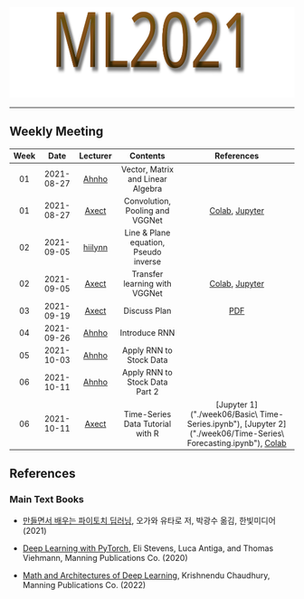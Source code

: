 <p align="center">
  <img width="580" height="160" src="ml2021.svg">
</p>

-----

## Weekly Meeting

Week | Date | Lecturer | Contents | References
:--: | :--: | :--: | :--: | :--:
01 | 2021-08-27 | [Ahnho](https://github.com/Ahnho) | Vector, Matrix and Linear Algebra | 
01 | 2021-08-27 | [Axect](https://github.com/Axect) | Convolution, Pooling and VGGNet | [Colab](https://colab.research.google.com/drive/1FAnISLwYKXEehBPVNW74FUEhAUfMpXaC?usp=sharing), [Jupyter](./week01/chap1-1.ipynb)
02 | 2021-09-05 | [hiilynn](https://github.com/hiilynn) | Line & Plane equation, Pseudo inverse | 
02 | 2021-09-05 | [Axect](https://github.com/Axect) | Transfer learning with VGGNet | [Colab](https://colab.research.google.com/drive/12X5qabF9cw7jUHe0ODaF680wqw_Plsae?usp=sharing), [Jupyter](./week02/chap1-2.ipynb)
03 | 2021-09-19 | [Axect](https://github.com/Axect) | Discuss Plan | [PDF](./plan/plan_for_ml2021.pdf)
04 | 2021-09-26 | [Ahnho](https://github.com/Ahnho) | Introduce RNN |
05 | 2021-10-03 | [Ahnho](https://github.com/Ahnho) | Apply RNN to Stock Data |
06 | 2021-10-11 | [Ahnho](https://github.com/Ahnho) | Apply RNN to Stock Data Part 2 |
06 | 2021-10-11 | [Axect](https://github.com/Axect) | Time-Series Data Tutorial with R | [Jupyter 1]("./week06/Basic\ Time-Series.ipynb"), [Jupyter 2]("./week06/Time-Series\ Forecasting.ipynb"), [Colab](https://colab.research.google.com/drive/1He_jqOSE3LZ0a-fhat23R2hppYof5XIg?usp=sharing)


## References

### Main Text Books

- [만들면서 배우는 파이토치 딥러닝](http://www.kyobobook.co.kr/product/detailViewKor.laf?ejkGb=KOR&mallGb=KOR&barcode=9791162244609&orderClick=LET&Kc=), 오가와 유타로 저, 박광수 옮김, 한빛미디어 (2021)

- [Deep Learning with PyTorch](https://www.manning.com/books/deep-learning-with-pytorch), Eli Stevens, Luca Antiga, and Thomas Viehmann, Manning Publications Co. (2020)

- [Math and Architectures of Deep Learning](https://www.manning.com/books/math-and-architectures-of-deep-learning), Krishnendu Chaudhury, Manning Publications Co. (2022)
